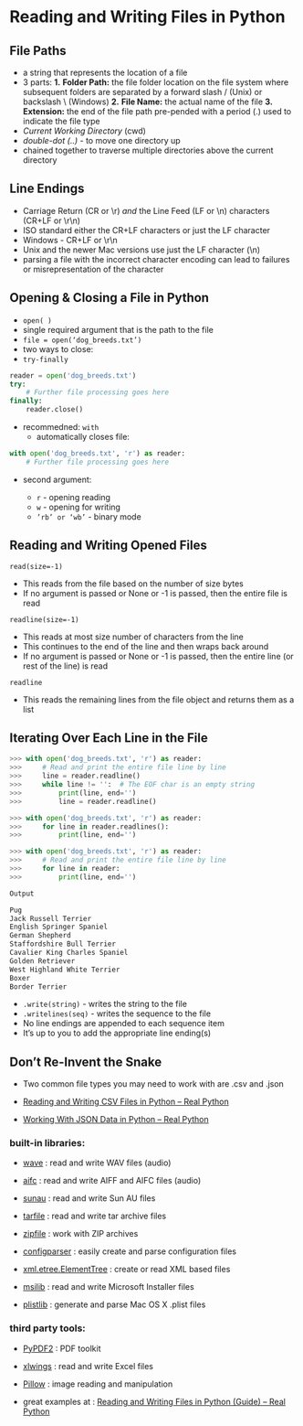 # Reading and Writing Files in Python

## File Paths

- a string that represents the location of a file
- 3 parts:
  **1.** **Folder Path:** the file folder location on the file system where subsequent folders are separated by a forward slash / (Unix) or backslash \ (Windows)
  **2.** **File Name:** the actual name of the file
  **3.** **Extension:** the end of the file path pre-pended with a period (.) used to indicate the file type
- _Current Working Directory_ (cwd)
- _double-dot (..)_ - to move one directory up
- chained together to traverse multiple directories above the current directory

## Line Endings

- Carriage Return (CR or \r) _and_ the Line Feed (LF or \n) characters (CR+LF or \r\n)
- ISO standard either the CR+LF characters or just the LF character
- Windows - CR+LF or
  \r\n
- Unix and the newer Mac versions use just the LF character (\n)
- parsing a file with the incorrect character encoding can lead to failures or misrepresentation of the character

## Opening & Closing a File in Python

- `open( )`
- single required argument that is the path to the file
- `file = open(‘dog_breeds.txt’)`
- two ways to close:
- `try-finally`

```python
reader = open('dog_breeds.txt')
try:
    # Further file processing goes here
finally:
    reader.close()

```

- recommedned: `with`
  - automatically closes file:

```python
with open('dog_breeds.txt', 'r') as reader:
    # Further file processing goes here
```

- second argument:

  - `r` - opening reading
  - `w` - opening for writing
  - `’rb’ or ‘wb’` - binary mode

## Reading and Writing Opened Files

`read(size=-1)`

- This reads from the file based on the number of size bytes
- If no argument is passed or None or -1 is passed, then the entire file is read

`readline(size=-1)`

- This reads at most size number of characters from the line
- This continues to the end of the line and then wraps back around
- If no argument is passed or None or -1 is passed, then the entire line (or rest of the line) is read

`readline`

- This reads the remaining lines from the file object and returns them as a list

## Iterating Over Each Line in the File

```python
>>> with open('dog_breeds.txt', 'r') as reader:
>>>     # Read and print the entire file line by line
>>>     line = reader.readline()
>>>     while line != '':  # The EOF char is an empty string
>>>         print(line, end='')
>>>         line = reader.readline()

>>> with open('dog_breeds.txt', 'r') as reader:
>>>     for line in reader.readlines():
>>>         print(line, end='')

>>> with open('dog_breeds.txt', 'r') as reader:
>>>     # Read and print the entire file line by line
>>>     for line in reader:
>>>         print(line, end='')

Output

Pug
Jack Russell Terrier
English Springer Spaniel
German Shepherd
Staffordshire Bull Terrier
Cavalier King Charles Spaniel
Golden Retriever
West Highland White Terrier
Boxer
Border Terrier

```

- `.write(string)` - writes the string to the file
- `.writelines(seq)` - writes the sequence to the file
- No line endings are appended to each sequence item
- It’s up to you to add the appropriate line ending(s)

## Don’t Re-Invent the Snake

- Two common file types you may need to work with are .csv and .json

- [Reading and Writing CSV Files in Python – Real Python](https://realpython.com/python-csv/)
- [Working With JSON Data in Python – Real Python](https://realpython.com/python-json/)

### built-in libraries:

- [wave](https://docs.python.org/3.7/library/wave.html) : read and write WAV files (audio)

- [aifc](https://docs.python.org/3/library/aifc.html) : read and write AIFF and AIFC files (audio)

* [sunau](https://docs.python.org/3/library/sunau.html) : read and write Sun AU files

* [tarfile](https://docs.python.org/3/library/tarfile.html) : read and write tar archive files

* [zipfile](https://docs.python.org/3/library/zipfile.html) : work with ZIP archives

* [configparser](https://docs.python.org/3/library/configparser.html) : easily create and parse configuration files

* [xml.etree.ElementTree](https://docs.python.org/3/library/xml.etree.elementtree.html) : create or read XML based files

* [msilib](https://docs.python.org/3/library/msilib.html) : read and write Microsoft Installer files

* [plistlib](https://docs.python.org/3/library/plistlib.html) : generate and parse Mac OS X .plist files

### third party tools:

- [PyPDF2](https://pypi.org/project/PyPDF2/) : PDF toolkit

- [xlwings](https://pypi.org/project/xlwings/) : read and write Excel files

- [Pillow](https://pypi.org/project/Pillow/) : image reading and manipulation

* great examples at : [Reading and Writing Files in Python (Guide) – Real Python](https://realpython.com/read-write-files-python/)
